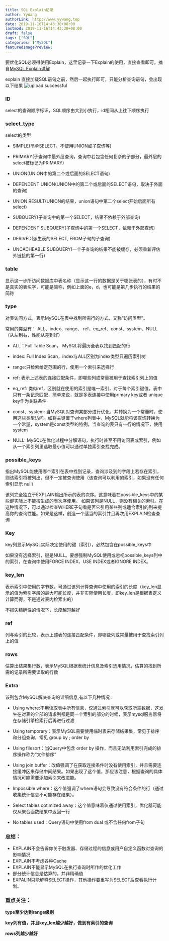 ```yaml
---
title: SQL Explain记录
author: YyWang
authorLink: http://www.yywang.top
date: 2019-11-16T14:43:30+08:00
lastmod: 2019-11-16T14:43:30+08:00
draft: false
tags: ["SQL"]
categories: ["MySQL"]
featuredImagePreview: 
---
```

要优化SQL必须得使用Explain，这里记录一下Explain的使用，直接查看即可，摘自[MySQL Explain详解](https://www.cnblogs.com/tufujie/p/9413852.html)

explain 直接加载SQL语句之前，然后一起执行即可，只能分析查询语句，会出现以下结果
![upload successful](/images/pasted-20.png)


### ID 
select的查询顺序标识，SQL顺序由大到小执行，id相同从上往下顺序执行

### select_type
select的类型

* SIMPLE(简单SELECT，不使用UNION或子查询等)

* PRIMARY(子查询中最外层查询，查询中若包含任何复杂的子部分，最外层的select被标记为PRIMARY)

* UNION(UNION中的第二个或后面的SELECT语句)

* DEPENDENT UNION(UNION中的第二个或后面的SELECT语句，取决于外面的查询)

* UNION RESULT(UNION的结果，union语句中第二个select开始后面所有select)

* SUBQUERY(子查询中的第一个SELECT，结果不依赖于外部查询)

* DEPENDENT SUBQUERY(子查询中的第一个SELECT，依赖于外部查询)

* DERIVED(派生表的SELECT, FROM子句的子查询)

* UNCACHEABLE SUBQUERY(一个子查询的结果不能被缓存，必须重新评估外链接的第一行)

### table

显示这一步所访问数据库中表名称（显示这一行的数据是关于哪张表的），有时不是真实的表名字，可能是简称，例如上面的e，d，也可能是第几步执行的结果的简称

### type

对表访问方式，表示MySQL在表中找到所需行的方式，又称“访问类型”。

常用的类型有： ALL、index、range、 ref、eq_ref、const、system、NULL（从左到右，性能从差到好）

* ALL：Full Table Scan， MySQL将遍历全表以找到匹配的行

* index: Full Index Scan，index与ALL区别为index类型只遍历索引树

* range:只检索给定范围的行，使用一个索引来选择行

* ref: 表示上述表的连接匹配条件，即哪些列或常量被用于查找索引列上的值

* eq_ref: 类似ref，区别就在使用的索引是唯一索引，对于每个索引键值，表中只有一条记录匹配，简单来说，就是多表连接中使用primary key或者 unique key作为关联条件

* const、system: 当MySQL对查询某部分进行优化，并转换为一个常量时，使用这些类型访问。如将主键置于where列表中，MySQL就能将该查询转换为一个常量，system是const类型的特例，当查询的表只有一行的情况下，使用system

* NULL: MySQL在优化过程中分解语句，执行时甚至不用访问表或索引，例如从一个索引列里选取最小值可以通过单独索引查找完成。

### possible_keys

指出MySQL能使用哪个索引在表中找到记录，查询涉及到的字段上若存在索引，则该索引将被列出，但不一定被查询使用（该查询可以利用的索引，如果没有任何索引显示 null）

该列完全独立于EXPLAIN输出所示的表的次序。这意味着在possible_keys中的某些键实际上不能按生成的表次序使用。
如果该列是NULL，则没有相关的索引。在这种情况下，可以通过检查WHERE子句看是否它引用某些列或适合索引的列来提高你的查询性能。如果是这样，创造一个适当的索引并且再次用EXPLAIN检查查询

 

### Key

key列显示MySQL实际决定使用的键（索引），必然包含在possible_keys中

如果没有选择索引，键是NULL。要想强制MySQL使用或忽视possible_keys列中的索引，在查询中使用FORCE INDEX、USE INDEX或者IGNORE INDEX。

 

### key_len

表示索引中使用的字节数，可通过该列计算查询中使用的索引的长度（key_len显示的值为索引字段的最大可能长度，并非实际使用长度，即key_len是根据表定义计算而得，不是通过表内检索出的）

不损失精确性的情况下，长度越短越好 

 

### ref

列与索引的比较，表示上述表的连接匹配条件，即哪些列或常量被用于查找索引列上的值

 

### rows

估算出结果集行数，表示MySQL根据表统计信息及索引选用情况，估算的找到所需的记录所需要读取的行数

### Extra

该列包含MySQL解决查询的详细信息,有以下几种情况：

* Using where:不用读取表中所有信息，仅通过索引就可以获取所需数据，这发生在对表的全部的请求列都是同一个索引的部分的时候，表示mysql服务器将在存储引擎检索行后再进行过滤

* Using temporary：表示MySQL需要使用临时表来存储结果集，常见于排序和分组查询，常见 group by ; order by

* Using filesort：当Query中包含 order by 操作，而且无法利用索引完成的排序操作称为“文件排序”

* Using join buffer：改值强调了在获取连接条件时没有使用索引，并且需要连接缓冲区来存储中间结果。如果出现了这个值，那应该注意，根据查询的具体情况可能需要添加索引来改进能。

* Impossible where：这个值强调了where语句会导致没有符合条件的行（通过收集统计信息不可能存在结果）。

* Select tables optimized away：这个值意味着仅通过使用索引，优化器可能仅从聚合函数结果中返回一行

* No tables used：Query语句中使用from dual 或不含任何from子句

### 总结：
* EXPLAIN不会告诉你关于触发器、存储过程的信息或用户自定义函数对查询的影响情况
* EXPLAIN不考虑各种Cache
* EXPLAIN不能显示MySQL在执行查询时所作的优化工作
* 部分统计信息是估算的，并非精确值
* EXPALIN只能解释SELECT操作，其他操作要重写为SELECT后查看执行计划。


### 重点关注：

**type至少达到range级别**

**key列有值，并且key_len越少越好，做到有索引的查询**

**rows列越少越好**


